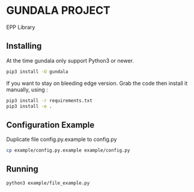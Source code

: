 # GUNDALA PROJECT

EPP Library

## Installing

At the time gundala only support Python3 or newer.

``` bash
pip3 install -U gundala
```

If you want to stay on bleeding edge version. Grab the code then
install it manually, using :

``` bash
pip3 install -r requirements.txt
pip3 install -e .
```

## Configuration Example

Duplicate file config.py.example to config.py

``` bash
cp example/config.py.example example/config.py
```

## Running

``` bash
python3 example/file_example.py
```
